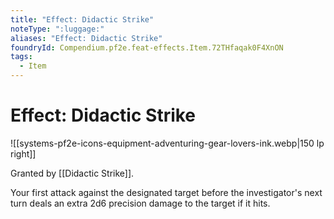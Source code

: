 ```yaml
---
title: "Effect: Didactic Strike"
noteType: ":luggage:"
aliases: "Effect: Didactic Strike"
foundryId: Compendium.pf2e.feat-effects.Item.72THfaqak0F4XnON
tags:
  - Item
---
```


# Effect: Didactic Strike
![[systems-pf2e-icons-equipment-adventuring-gear-lovers-ink.webp|150 lp right]]

Granted by [[Didactic Strike]].

Your first attack against the designated target before the investigator's next turn deals an extra 2d6 precision damage to the target if it hits.
